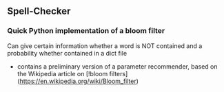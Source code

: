 ## Spell-Checker

### Quick Python implementation of a bloom filter

Can give certain information whether a word is NOT contained and a probability whether contained in a dict file

-   contains a preliminary version of a parameter recommender, based on the Wikipedia article on [!bloom filters] (https://en.wikipedia.org/wiki/Bloom_filter)
